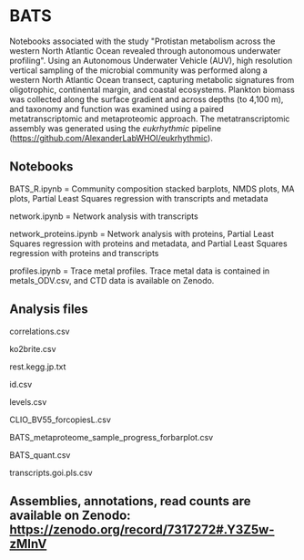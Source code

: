 # BATS
Notebooks associated with the study "Protistan metabolism across the western North Atlantic Ocean revealed through autonomous underwater profiling". Using an Autonomous Underwater Vehicle (AUV), high resolution vertical sampling of the microbial community was performed along a western North Atlantic Ocean transect, capturing metabolic signatures from oligotrophic, continental margin, and coastal ecosystems. Plankton biomass was collected along the surface gradient and across depths (to 4,100 m), and taxonomy and function was examined using a paired metatranscriptomic and metaproteomic approach. The metatranscriptomic assembly was generated using the <i>eukrhythmic</i> pipeline (https://github.com/AlexanderLabWHOI/eukrhythmic).

## Notebooks
BATS_R.ipynb = Community composition stacked barplots, NMDS plots, MA plots, Partial Least Squares regression with transcripts and metadata

network.ipynb = Network analysis with transcripts

network_proteins.ipynb = Network analysis with proteins, Partial Least Squares regression with proteins and metadata, and Partial Least Squares regression with 
proteins and transcripts

profiles.ipynb = Trace metal profiles. Trace metal data is contained in metals_ODV.csv, and CTD data is available on Zenodo.

## Analysis files
correlations.csv

ko2brite.csv

rest.kegg.jp.txt

id.csv

levels.csv

CLIO_BV55_forcopiesL.csv

BATS_metaproteome_sample_progress_forbarplot.csv

BATS_quant.csv

transcripts.goi.pls.csv

## Assemblies, annotations, read counts are available on Zenodo: https://zenodo.org/record/7317272#.Y3Z5w-zMInV
